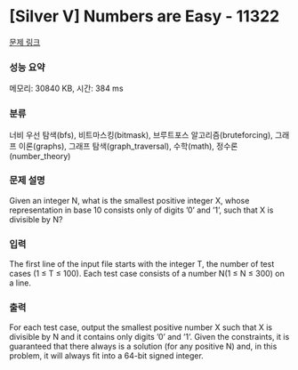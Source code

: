 # [Silver V] Numbers are Easy - 11322 

[문제 링크](https://www.acmicpc.net/problem/11322) 

### 성능 요약

메모리: 30840 KB, 시간: 384 ms

### 분류

너비 우선 탐색(bfs), 비트마스킹(bitmask), 브루트포스 알고리즘(bruteforcing), 그래프 이론(graphs), 그래프 탐색(graph_traversal), 수학(math), 정수론(number_theory)

### 문제 설명

<p>Given an integer N, what is the smallest positive integer X, whose representation in base 10 consists only of digits ’0’ and ’1’, such that X is divisible by N?</p>

### 입력 

 <p>The first line of the input file starts with the integer T, the number of test cases (1 ≤ T ≤ 100). Each test case consists of a number N(1 ≤ N ≤ 300) on a line.</p>

### 출력 

 <p>For each test case, output the smallest positive number X such that X is divisible by N and it contains only digits ’0’ and ’1’. Given the constraints, it is guaranteed that there always is a solution (for any positive N) and, in this problem, it will always fit into a 64-bit signed integer.</p>

